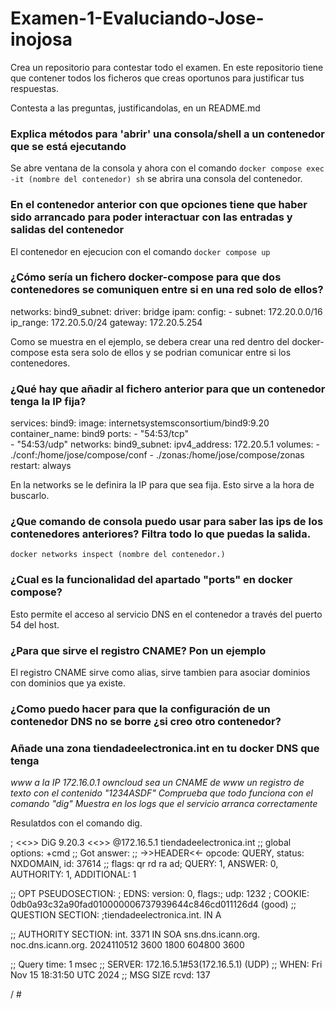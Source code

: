 # Examen-1-Evaluciando-Jose-inojosa


Crea un repositorio para contestar todo el examen. En este repositorio tiene que contener todos los ficheros que creas oportunos para justificar tus respuestas.

Contesta a las preguntas, justificandolas, en un README.md

### Explica métodos para 'abrir' una consola/shell a un contenedor que se está ejecutando

Se abre ventana de la consola y  ahora con el comando `docker compose exec -it (nombre del contenedor) sh` se abrira una consola del contenedor.

### En el contenedor anterior con que opciones tiene que haber sido arrancado para poder interactuar con las entradas y salidas del contenedor


El contenedor en ejecucion con el comando `docker compose up`

### ¿Cómo sería un fichero docker-compose para que dos contenedores se comuniquen entre si en una red solo de ellos?
networks:
  bind9_subnet:
    driver: bridge
    ipam:
      config:
        - subnet: 172.20.0.0/16
          ip_range: 172.20.5.0/24
          gateway: 172.20.5.254

Como se muestra en el ejemplo, se debera crear una red dentro del docker-compose esta sera solo de ellos y se podrian comunicar entre si los contenedores.
    
### ¿Qué hay que añadir al fichero anterior para que un contenedor tenga la IP fija?

services:
  bind9:
    image: internetsystemsconsortium/bind9:9.20 
    container_name: bind9
    ports:
      - "54:53/tcp"  
      - "54:53/udp" 
    networks:
      bind9_subnet:
        ipv4_address: 172.20.5.1
    volumes:
      - ./conf:/home/jose/compose/conf 
      - ./zonas:/home/jose/compose/zonas
    restart: always

En la networks se le definira la IP para que sea fija. Esto sirve a la hora de buscarlo.


### ¿Que comando de consola puedo usar para saber las ips de los contenedores anteriores? Filtra todo lo que puedas la salida.
`docker networks inspect (nombre del contenedor.)`
    
### ¿Cual es la funcionalidad del apartado "ports" en docker compose?

Esto permite el acceso al servicio DNS en el contenedor a través del puerto 54 del host.
    
### ¿Para que sirve el registro CNAME? Pon un ejemplo
El registro CNAME sirve como alias, sirve tambien para asociar dominios con dominios que ya existe.
    
### ¿Como puedo hacer para que la configuración de un contenedor DNS no se borre  ¿si creo otro contenedor?


### Añade una zona tiendadeelectronica.int en tu docker DNS que tenga

*www a la IP 172.16.0.1*
*owncloud sea un CNAME de www*
*un registro de texto con el contenido "1234ASDF"*
*Comprueba que todo funciona con el comando "dig"*
*Muestra en los logs que el servicio arranca correctamente*

Resulatdos con el comando dig.

; <<>> DiG 9.20.3 <<>> @172.16.5.1 tiendadeelectronica.int
;; global options: +cmd
;; Got answer:
;; ->>HEADER<<- opcode: QUERY, status: NXDOMAIN, id: 37614
;; flags: qr rd ra ad; QUERY: 1, ANSWER: 0, AUTHORITY: 1, ADDITIONAL: 1

;; OPT PSEUDOSECTION:
; EDNS: version: 0, flags:; udp: 1232
; COOKIE: 0db0a93c32a90fad010000006737939644c846cd011126d4 (good)
;; QUESTION SECTION:
;tiendadeelectronica.int.	IN	A

;; AUTHORITY SECTION:
int.			3371	IN	SOA	sns.dns.icann.org. noc.dns.icann.org. 2024110512 3600 1800 604800 3600

;; Query time: 1 msec
;; SERVER: 172.16.5.1#53(172.16.5.1) (UDP)
;; WHEN: Fri Nov 15 18:31:50 UTC 2024
;; MSG SIZE  rcvd: 137

/ # 

